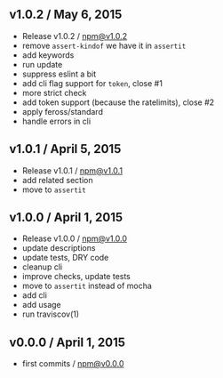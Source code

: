 

## v1.0.2 / May 6, 2015
- Release v1.0.2 / npm@v1.0.2
- remove `assert-kindof` we have it in `assertit`
- add keywords
- run update
- suppress eslint a bit
- add cli flag support for `token`, close #1
- more strict check
- add token support (because the ratelimits), close #2
- apply feross/standard
- handle errors in cli

## v1.0.1 / April 5, 2015
- Release v1.0.1 / npm@v1.0.1
- add related section
- move to `assertit`

## v1.0.0 / April 1, 2015
- Release v1.0.0 / npm@v1.0.0
- update descriptions
- update tests, DRY code
- cleanup cli
- improve checks, update tests
- move to `assertit` instead of mocha
- add cli
- add usage
- run traviscov(1)

## v0.0.0 / April 1, 2015
- first commits / npm@v0.0.0